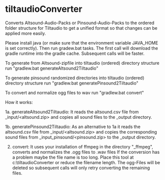 # tiltaudioConverter
Converts Altsound-Audio-Packs or Pinsound-Audio-Packs to the ordered folder structure for Tiltaudio to get a unified format so that changes can be applied more easily.

Please install java (or make sure that the environment variable JAVA_HOME is set correctly). Then run gradew.bat tasks.
The first call will download the gradle runtime into the gradle cache. Subsequent calls will be faster.

To generate from Altsound-zipfile into tiltaudio (ordered) directory structure run "gradlew.bat generateAltsound2Tiltaudio"

To generate pinsound randomized directories into tiltaudio (ordered) directory structure run "gradlew.bat generatePinsound2Tiltaudio"

To convert and normalize ogg files to wav run "gradlew.bat convert"

How it works:

1a. generateAltsound2Tiltaudio:
It reads the altsound.csv file from _input/<altsound.zip> and copies all sound files to the _output directory.

1b. generatePinsound2Tiltaudio:
As an alternative to 1a it reads the altsound.csv file from _input/<altsound.zip> and copies the corresponding sound files from _input_pinsound/<pinsound.zip> to the _output directory.

2. convert:
It uses your installation of ffmpeg in the directory "_ffmpeg", converts and normalizes the .ogg files to .wav files
If the conversion has a problem maybe the file name is too long. Place this tool at c:\tiltaudioConverter or reduce the filename length. The ogg-Files will be deleted so subsequent calls will only retry converting the remaining files.
